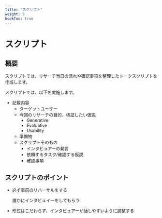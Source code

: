 ```yaml
---
title: "スクリプト"
weight: 5
bookToc: true
---
```


# スクリプト

## 概要

スクリプトでは、リサーチ当日の流れや確認事項を整理したトークスクリプトを作成します。

スクリプトでは、以下を実施します。
- 記載内容
    - ターゲットユーザー
    - 今回のリサーチの目的、検証したい仮説
        - Generative
        - Evaluative
        - Usability
    - 準備物
    - スクリプトそのもの
        - インタビュアーの発言
        - 依頼するタスク/確認する仮説
        - 確認事項

## スクリプトのポイント

- 必ず事前のリハーサルをする
    
    誰かにインタビュイーをしてもらう
- 形式はこだわらず、インタビュアーが話しやすいように調整する
